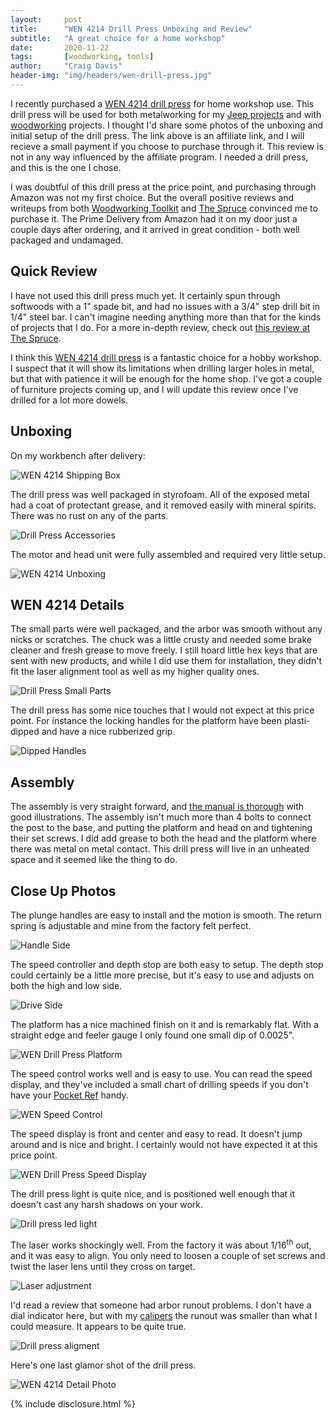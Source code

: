 ```yaml
---
layout:     post
title:      "WEN 4214 Drill Press Unboxing and Review"
subtitle:   "A great choice for a home workshop"
date:       2020-11-22
tags:       [woodworking, tools]
author:     "Craig Davis"
header-img: "img/headers/wen-drill-press.jpg"
---
```


I recently purchased a [WEN 4214 drill press][amazon] for home workshop use. This drill press will be used for both metalworking for my [Jeep projects](/tags/jeep/) and with [woodworking](/tags/woodworking/) projects. I thought I'd share some photos of the unboxing and initial setup of the drill press. The link above is an affiliate link, and I will recieve a small payment if you choose to purchase through it. This review is not in any way influenced by the affiliate program. I needed a drill press, and this is the one I chose.

I was doubtful of this drill press at the price point, and purchasing through Amazon was not my first choice. But the overall positive reviews and writeups from both [Woodworking Toolkit][review-toolkit] and [The Spruce][review-spruce] convinced me to purchase it. The Prime Delivery from Amazon had it on my door just a couple days after ordering, and it arrived in great condition - both well packaged and undamaged.


## Quick Review

I have not used this drill press much yet. It certainly spun through softwoods with a 1" spade bit, and had no issues with a 3/4" step drill bit in 1/4" steel bar. I can't imagine needing anything more than that for the kinds of projects that I do. For a more in-depth review, check out [this review at The Spruce][review-spruce].

I think this [WEN 4214 drill press][amazon] is a fantastic choice for a hobby workshop. I suspect that it will show its limitations when drilling larger holes in metal, but that with patience it will be enough for the home shop. I've got a couple of furniture projects coming up, and I will update this review once I've drilled for a lot more dowels.


## Unboxing

On my workbench after delivery:

![WEN 4214 Shipping Box](/img/posts/wen-4214-drill-press/thumbnails/0105-drill-press-box.small.jpg)

The drill press was well packaged in styrofoam. All of the exposed metal had a coat of protectant grease, and it removed easily with mineral spirits. There was no rust on any of the parts.

![Drill Press Accessories](/img/posts/wen-4214-drill-press/thumbnails/0110-drill-press-accesories.small.jpg)

The motor and head unit were fully assembled and required very little setup. 

![WEN 4214 Unboxing](/img/posts/wen-4214-drill-press/thumbnails/0112-wen-4214-unboxing.small.jpg)

## WEN 4214 Details

The small parts were well packaged, and the arbor was smooth without any nicks or scratches. The chuck was a little crusty and needed some brake cleaner and fresh grease to move freely. I still hoard little hex keys that are sent with new products, and while I did use them for installation, they didn't fit the laser alignment tool as well as my higher quality ones.

![Drill Press Small Parts](/img/posts/wen-4214-drill-press/thumbnails/0113-wen-drill-press-parts.small.jpg)

The drill press has some nice touches that I would not expect at this price point. For instance the locking handles for the platform have been plasti-dipped and have a nice rubberized grip.

![Dipped Handles](/img/posts/wen-4214-drill-press/thumbnails/0115-dipped-handles.small.jpg)

## Assembly

The assembly is very straight forward, and [the manual is thorough][manual] with good illustrations. The assembly isn't much more than 4 bolts to connect the post to the base, and putting the platform and head on and tightening their set screws. I did add grease to both the head and the platform where there was metal on metal contact. This drill press will live in an unheated space and it seemed like the thing to do.

## Close Up Photos

The plunge handles are easy to install and the motion is smooth. The return spring is adjustable and mine from the factory felt perfect.

![Handle Side](/img/posts/wen-4214-drill-press/thumbnails/0116-handle-side.small.jpg)

The speed controller and depth stop are both easy to setup. The depth stop could certainly be a little more precise, but it's easy to use and adjusts on both the high and low side.

![Drive Side](/img/posts/wen-4214-drill-press/thumbnails/0117-drive-side.small.jpg)

The platform has a nice machined finish on it and is remarkably flat. With a straight edge and feeler gauge I only found one small dip of 0.0025".

![WEN Drill Press Platform](/img/posts/wen-4214-drill-press/thumbnails/0118-wen-4214-platform.small.jpg)

The speed control works well and is easy to use. You can read the speed display, and they've included a small chart of drilling speeds if you don't have your [Pocket Ref][pocket-ref] handy.

![WEN Speed Control](/img/posts/wen-4214-drill-press/thumbnails/0121-wen-speed-control.small.jpg)

The speed display is front and center and easy to read. It doesn't jump around and is nice and bright. I certainly would not have expected it at this price point.

![WEN Drill Press Speed Display](/img/posts/wen-4214-drill-press/thumbnails/0130-speed-display.small.jpg)

The drill press light is quite nice, and is positioned well enough that it doesn't cast any harsh shadows on your work.

![Drill press led light](/img/posts/wen-4214-drill-press/thumbnails/0123-drill-press-light.small.jpg)

The laser works shockingly well. From the factory it was about 1/16<sup>th</sup> out, and it was easy to align. You only need to loosen a couple of set screws and twist the laser lens until they cross on target.

![Laser adjustment](/img/posts/wen-4214-drill-press/thumbnails/0127-laser-adjustment.small.jpg)

I'd read a review that someone had arbor runout problems. I don't have a dial indicator here, but with my [calipers][calipers] the runout was smaller than what I could measure. It appears to be quite true.

![Drill press aligment](/img/posts/wen-4214-drill-press/thumbnails/0128-alignment.small.jpg)

Here's one last glamor shot of the drill press.

![WEN 4214 Detail Photo](/img/posts/wen-4214-drill-press/thumbnails/0129-glamor-shot.small.jpg)


{% include disclosure.html %}

[amazon]: https://amzn.to/3kVM5IT
[review-toolkit]: https://woodworkingtoolkit.com/wen-4214-drill-press/
[review-spruce]: https://www.thespruce.com/wen-4214-variable-speed-drill-press-review-4799697
[wen]: https://wenproducts.com/products/12-inch-variable-speed-drill-press-4214
[manual]: https://cdn.shopify.com/s/files/1/0012/0350/3168/files/4214.manual.20190315.pdf?v=1584547012
[pocket-ref]: https://amzn.to/3nMZAfQ
[calipers]: https://amzn.to/3aix93L
